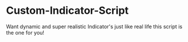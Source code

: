 # Custom-Indicator-Script
Want dynamic and super realistic Indicator's just like real life this script is the one for you!
